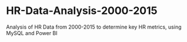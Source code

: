 # HR-Data-Analysis-2000-2015
Analysis of HR Data from 2000-2015 to determine key HR metrics, using MySQL and Power BI 

